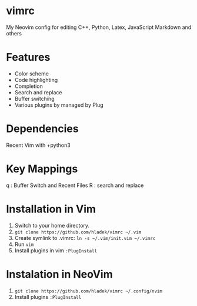 # vimrc

My Neovim config for editing  C++, Python, Latex, JavaScript Markdown and others

# Features

- Color scheme
- Code highlighting
- Completion
- Search and replace
- Buffer switching
- Various plugins by managed by Plug

# Dependencies

Recent Vim with +python3

# Key Mappings

<Leader> q : Buffer Switch and Recent Files
R : search and replace

# Installation in Vim

1. Switch to your home directory. 
1. `git clone https://github.com/hladek/vimrc ~/.vim`
1. Create symlink to .vimrc: `ln -s ~/.vim/init.vim ~/.vimrc`
1. Run `vim`
1. Install plugins in vim `:PlugInstall`

# Instalation in NeoVim


1. `git clone https://github.com/hladek/vimrc ~/.config/nvim`
1. Install plugins `:PlugInstall`


